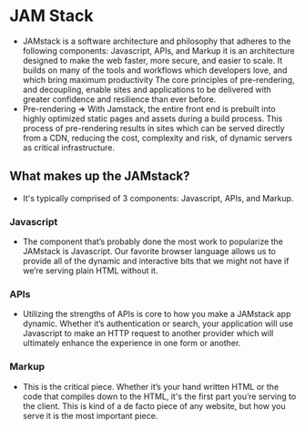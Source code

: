 # JAM Stack
+ JAMstack is a software architecture and philosophy that adheres to the following components: Javascript, APIs, and Markup it is an architecture designed to make the web faster, more secure, and easier to scale. It builds on many of the tools and workflows which developers love, and which bring maximum productivity The core principles of pre-rendering, and decoupling, enable sites and applications to be delivered with greater confidence and resilience than ever before.
+ Pre-rendering => With Jamstack, the entire front end is prebuilt into highly optimized static pages and assets during a build process. This process of pre-rendering results in sites which can be served directly from a CDN, reducing the cost, complexity and risk, of dynamic servers as critical infrastructure.

## What makes up the JAMstack?
+ It's typically comprised of 3 components: Javascript, APIs, and Markup.

### Javascript
+ The component that’s probably done the most work to popularize the JAMstack is Javascript. Our favorite browser language allows us to provide all of the dynamic and interactive bits that we might not have if we’re serving plain HTML without it.

### APIs
+ Utilizing the strengths of APIs is core to how you make a JAMstack app dynamic. Whether it’s authentication or search, your application will use Javascript to make an HTTP request to another provider which will ultimately enhance the experience in one form or another.

### Markup
+ This is the critical piece. Whether it’s your hand written HTML or the code that compiles down to the HTML, it's the first part you’re serving to the client. This is kind of a de facto piece of any website, but how you serve it is the most important piece.
